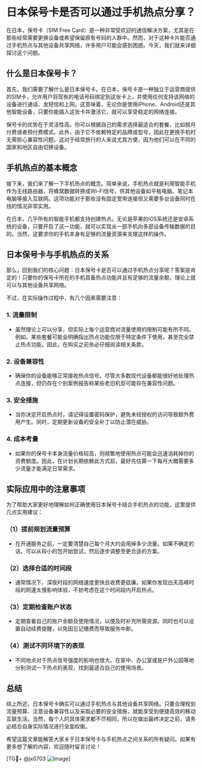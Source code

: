# 日本保号卡是否可以通过手机热点分享？

在日本，保号卡（SIM Free Card）是一种非常受欢迎的通信解决方案，尤其是在那些经常需要更换设备或希望保留原有号码的人群中。然而，对于这种卡片能否通过手机热点与其他设备共享网络，许多用户可能会感到困惑。今天，我们就来详细探讨这个问题。

## 什么是日本保号卡？

首先，我们需要了解什么是日本保号卡。在日本，保号卡是一种独立于运营商提供的SIM卡，允许用户将现有的电话号码绑定到这张卡上，并使用任何支持该网络的设备进行通话、发短信和上网。这意味着，无论你是使用iPhone、Android还是其他智能设备，只要你能插入这张卡并激活它，就可以享受稳定的网络连接。

保号卡的优势在于灵活性高。你可以根据自己的需求选择最适合的套餐，比如按月付费或者预付费模式。此外，由于它不依赖特定的品牌或型号，因此在更换手机时无需担心兼容性问题。这对于经常旅行的人来说尤其方便，因为他们可以在不同的国家和地区自由切换设备。

## 手机热点的基本概念

接下来，我们来了解一下手机热点的概念。简单来说，手机热点就是利用智能手机作为无线路由器，将蜂窝数据转换成Wi-Fi信号，供其他设备如平板电脑、笔记本电脑等接入互联网。这项功能对于那些没有固定宽带连接但又需要多台设备同时在线的情况非常实用。

在日本，几乎所有的智能手机都支持创建热点。无论是苹果的iOS系统还是安卓系统的设备，只要开启了这一功能，就可以实现从一部手机向多部设备传输数据的目的。当然，这要求你的手机本身有足够的流量资源来支撑这样的操作。

## 日本保号卡与手机热点的关系

那么，回到我们的核心问题：日本保号卡是否可以通过手机热点分享呢？答案是肯定的！只要你的保号卡所在的手机具备热点功能并且有足够的流量余额，理论上就可以与其他设备共享网络。

不过，在实际操作过程中，有几个因素需要注意：

### 1. **流量限制**
   - 虽然理论上可以分享，但实际上每个运营商对流量使用的限制可能有所不同。例如，某些套餐可能会明确指出热点功能仅限于特定条件下使用，甚至完全禁止热点功能。因此，在购买之前务必仔细阅读相关条款。
   
### 2. **设备兼容性**
   - 确保你的设备能够正常接收热点信号。尽管大多数现代设备都能很好地处理热点连接，但仍存在个别案例报告称某些老旧机型可能存在兼容性问题。
   
### 3. **安全措施**
   - 当你决定开启热点时，请记得设置密码保护，避免未经授权的访问导致额外费用产生。同时，定期更新设备的安全补丁以防止潜在威胁。

### 4. **成本考量**
   - 如果你的保号卡本身流量价格较高，则频繁地使用热点可能会迅速消耗掉你的资费额度。因此，在计划长期依赖此方式前，最好先估算一下每月大概需要多少流量才能满足日常需求。

## 实际应用中的注意事项

为了帮助大家更好地理解如何正确使用日本保号卡结合手机热点的功能，这里提供几点实用建议：

### （1）提前规划流量预算
   - 在开通服务之前，一定要清楚自己每个月大约会用掉多少流量。如果不确定的话，可以从较小的包开始尝试，然后逐步调整至更合适的方案。

### （2）选择合适的时间段
   - 通常情况下，深夜时段的网络速度更快且收费更低廉。如果你发现白天高峰时段的网速太慢影响体验，不妨考虑在这个时间段内开启热点。

### （3）定期检查账户状态
   - 定期查看自己的账户余额及使用情况，以便及时补充所需资源。同时也可以设置自动续费提醒，以免因忘记缴费而导致服务中断。

### （4）测试不同环境下的表现
   - 不同地点对于热点信号强度的影响也很大。在家中、办公室或是户外公园等地分别测试一下热点的表现，找到最适合自己的使用场景。

## 总结

综上所述，日本保号卡确实可以通过手机热点与其他设备共享网络。只要合理规划流量预算、注意设备兼容性以及采取必要的安全措施，就能享受到便捷高效的移动互联生活。当然，每个人的具体需求都不尽相同，所以在做出最终决定之前，请务必结合自身实际情况进行全面权衡。

希望这篇文章能解答大家关于日本保号卡与手机热点之间关系的所有疑问。如果有更多想了解的内容，欢迎随时留言讨论！

[TG💪+ @jx0703 ![Image](https://github.com/user-attachments/assets/dbca1d08-cadb-493c-b0ec-ad6f7a83f270)]